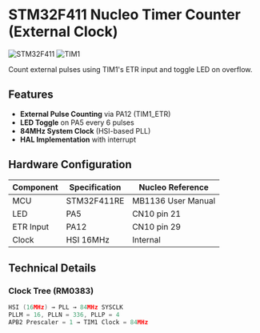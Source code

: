 # STM32F411 Nucleo Timer Counter (External Clock)

![STM32F411](https://img.shields.io/badge/STM32F411-Nucleo-blue)
![TIM1](https://img.shields.io/badge/TIM1-External_Counter-green)

Count external pulses using TIM1's ETR input and toggle LED on overflow.

## Features
- **External Pulse Counting** via PA12 (TIM1_ETR)
- **LED Toggle** on PA5 every 6 pulses
- **84MHz System Clock** (HSI-based PLL)
- **HAL Implementation** with interrupt

## Hardware Configuration
| Component | Specification | Nucleo Reference |
|-----------|---------------|------------------|
| MCU       | STM32F411RE   | MB1136 User Manual |
| LED       | PA5           | CN10 pin 21 |
| ETR Input | PA12           | CN10 pin 29 |
| Clock     | HSI 16MHz     | Internal |

## Technical Details
### Clock Tree (RM0383)
```c
HSI (16MHz) → PLL → 84MHz SYSCLK
PLLM = 16, PLLN = 336, PLLP = 4
APB2 Prescaler = 1 → TIM1 Clock = 84MHz
